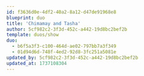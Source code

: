 ```yaml
---
id: f3636d0e-4df2-40a2-8a12-d47de91968e8
blueprint: duo
title: 'Chimamay and Tasha'
author: 5cf982c2-3f3d-452c-a442-19d8bc2bef2b
template: duos/show
duo:
  - b6f5a3f3-c100-464d-ae02-797bb7a3f349
  - 01d94d6d-748f-4ed2-92d8-3fc251a5081e
updated_by: 5cf982c2-3f3d-452c-a442-19d8bc2bef2b
updated_at: 1737108304
---
```

